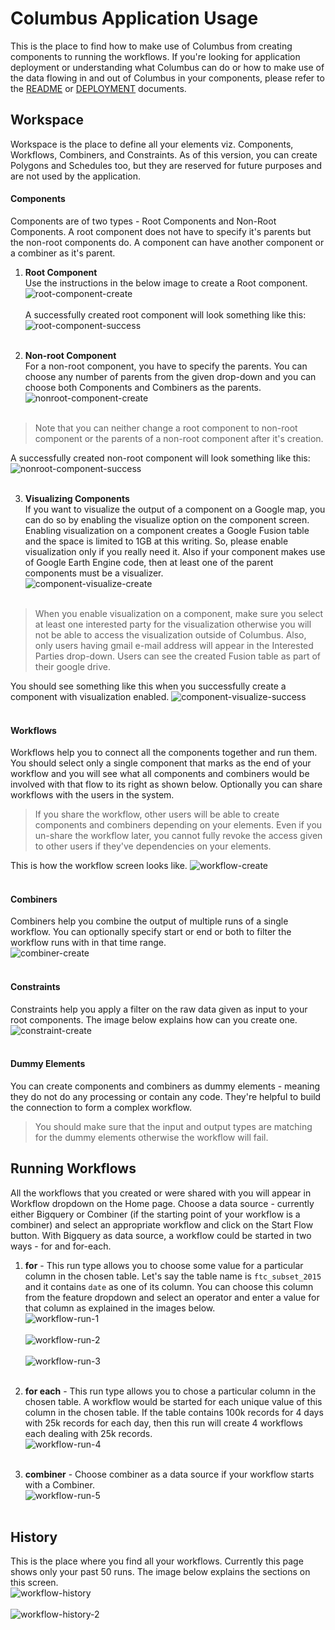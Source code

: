 # Columbus Application Usage

This is the place to find how to make use of Columbus from creating components to running the workflows. If you're looking for application deployment or understanding what Columbus can do or how to make use of the data flowing in and out of Columbus in your components, please refer to the [README](https://github.com/jkachika/columbus/blob/master/README.md) or [DEPLOYMENT](https://github.com/jkachika/columbus/blob/master/DEPLOYMENT.md) documents.

## Workspace

Workspace is the place to define all your elements viz. Components, Workflows, Combiners, and Constraints. As of this version, you can create Polygons and Schedules too, but they are reserved for future purposes and are not used by the application.

#### Components
Components are of two types - Root Components and Non-Root Components. A root component does not have to specify it's parents but the non-root components do. A component can have another component or a combiner as it's parent.

1. **Root Component**     
Use the instructions in the below image to create a Root component.     
![root-component-create](https://github.com/jkachika/columbus/blob/master/docs/screenshots/root-component-create.png)<br/><br/>
A successfully created root component will look something like this:
![root-component-success](https://github.com/jkachika/columbus/blob/master/docs/screenshots/root-component-success.png)<br/><br/>

2. **Non-root Component**    
For a non-root component, you have to specify the parents. You can choose any number of parents from the given drop-down and you can choose both Components and Combiners as the parents.
![nonroot-component-create](https://github.com/jkachika/columbus/blob/master/docs/screenshots/nonroot-component-create.png)<br/><br/>
> Note that you can neither change a root component to non-root component or the parents of a non-root component after it's creation.

  A successfully created non-root component will look something like this:
![nonroot-component-success](https://github.com/jkachika/columbus/blob/master/docs/screenshots/nonroot-component-success.png)<br/><br/>

3. **Visualizing Components**    
If you want to visualize the output of a component on a Google map, you can do so by enabling the visualize option on the component screen. Enabling visualization on a component creates a Google Fusion table and the space is limited to 1GB at this writing. So, please enable visualization only if you really need it. Also if your component makes use of Google Earth Engine code, then at least one of the parent components must be a visualizer.     
![component-visualize-create](https://github.com/jkachika/columbus/blob/master/docs/screenshots/component-visualize-create.png)<br/><br/>
> When you enable visualization on a component, make sure you select at least one interested party for the visualization otherwise you will not be able to access the visualization outside of Columbus. Also, only users having gmail e-mail address will appear in the Interested Parties drop-down. Users can see the created Fusion table as part of their google drive.

  You should see something like this when you successfully create a component with visualization enabled.
![component-visualize-success](https://github.com/jkachika/columbus/blob/master/docs/screenshots/component-visualize-success.png)<br/><br/>

#### Workflows
Workflows help you to connect all the components together and run them. You should select only a single component that marks as the end of your workflow and you will see what all components and combiners would be involved with that flow to its right as shown below. Optionally you can share workflows with the users in the system.
> If you share the workflow, other users will be able to create components and combiners depending on your elements. Even if you un-share the workflow later, you cannot fully revoke the access given to other users if they've dependencies on your elements.

  This is how the workflow screen looks like.
![workflow-create](https://github.com/jkachika/columbus/blob/master/docs/screenshots/workflow-create.png)<br/><br/>

#### Combiners
Combiners help you combine the output of multiple runs of a single workflow. You can optionally specify start or end or both to filter the workflow runs with in that time range.<br/>
![combiner-create](https://github.com/jkachika/columbus/blob/master/docs/screenshots/combiner-create.png)<br/><br/>

#### Constraints
Constraints help you apply a filter on the raw data given as input to your root components. The image below explains how can you create one.
![constraint-create](https://github.com/jkachika/columbus/blob/master/docs/screenshots/constraint-create.png)<br/><br/>


#### Dummy Elements
You can create components and combiners as dummy elements - meaning they do not do any processing or contain any code. They're helpful to build the connection to form a complex workflow. 
> You should make sure that the input and output types are matching for the dummy elements otherwise the workflow will fail.

## Running Workflows
All the workflows that you created or were shared with you will appear in Workflow dropdown on the Home page. Choose a data source - currently either Bigquery or Combiner (if the starting point of your workflow is a combiner) and select an appropriate workflow and click on the Start Flow button. With Bigquery as data source, a workflow could be started in two ways - for and for-each.

1. **for** - This run type allows you to choose some value for a particular column in the chosen table. Let's say the table name is `ftc_subset_2015` and it contains `date` as one of its column. You can choose this column from the feature dropdown and select an operator and enter a value for that column as explained in the images below.    
![workflow-run-1](https://github.com/jkachika/columbus/blob/master/docs/screenshots/workflow-run-1.png)<br/><br/>
![workflow-run-2](https://github.com/jkachika/columbus/blob/master/docs/screenshots/workflow-run-2.png)<br/><br/>
![workflow-run-3](https://github.com/jkachika/columbus/blob/master/docs/screenshots/workflow-run-3.png)<br/><br/>

2. **for each** - This run type allows you to chose a particular column in the chosen table. A workflow would be started for each unique value of this column in the chosen table. If the table contains 100k records for 4 days with 25k records for each day, then this run will create 4 workflows each dealing with 25k records.     
![workflow-run-4](https://github.com/jkachika/columbus/blob/master/docs/screenshots/workflow-run-4.png)<br/><br/>

3. **combiner** - Choose combiner as a data source if your workflow starts with a Combiner.    
![workflow-run-5](https://github.com/jkachika/columbus/blob/master/docs/screenshots/workflow-run-5.png)<br/><br/>

## History
This is the place where you find all your workflows. Currently this page shows only your past 50 runs. The image below explains the sections on this screen.   
![workflow-history](https://github.com/jkachika/columbus/blob/master/docs/screenshots/workflow-history.png)<br/><br/> 
![workflow-history-2](https://github.com/jkachika/columbus/blob/master/docs/screenshots/workflow-history-2.png)<br/><br/> 

